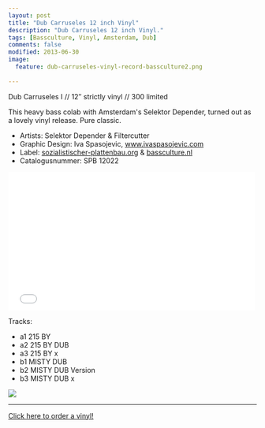 ```yaml
---
layout: post
title: "Dub Carruseles 12 inch Vinyl"
description: "Dub Carruseles 12 inch Vinyl."
tags: [Bassculture, Vinyl, Amsterdam, Dub]
comments: false
modified: 2013-06-30
image:
  feature: dub-carruseles-vinyl-record-bassculture2.png
  
---
```


Dub Carruseles I // 12″ strictly vinyl // 300 limited

This heavy bass colab with Amsterdam's Selektor Depender, turned out as a lovely vinyl release. Pure classic.

* Artists: Selektor Depender & Filtercutter
* Graphic Design: Iva Spasojevic, <a href="http://www.ivaspasojevic.com/" target="_blank">www.ivaspasojevic.com</a>
* Label: <a href="http://sozialistischer-plattenbau.org/" target="_blank">sozialistischer-plattenbau.org</a> & <a href="http://http://www.bassculture.nl/" target="_blank">bassculture.nl</a>
* Catalogusnummer: SPB 12022


<iframe src="//player.vimeo.com/video/68415356" width="500" height="281" frameborder="0" webkitallowfullscreen mozallowfullscreen allowfullscreen></iframe>


Tracks:

* a1 215 BY
* a2 215 BY DUB
* a3 215 BY x
* b1 MISTY DUB
* b2 MISTY DUB Version
* b3 MISTY DUB x


<a href="http://sozialistischer-plattenbau.org/home/spb12021-selektor-depender-filtercutter-dub-carusseles/"><img src="http://www.bassculture.nl/wp-content/uploads/2012/08/dub-carruseles-12inch-vinyl-release.jpg"></a>

---

<div markdown="0"><a href="http://sozialistischer-plattenbau.org/home/spb12021-selektor-depender-filtercutter-dub-carusseles/" target="_blank" class="btn btn-info">Click here to order a vinyl!</a></div>

